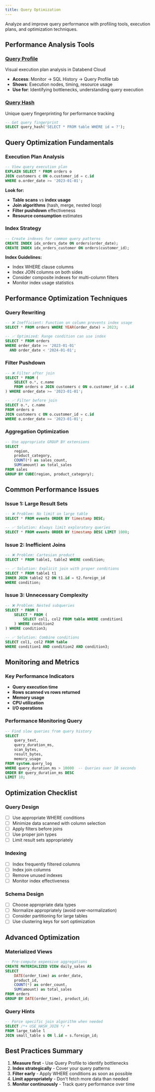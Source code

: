 ```yaml
---
title: Query Optimization
---
```


Analyze and improve query performance with profiling tools, execution plans, and optimization techniques.

## Performance Analysis Tools

### [Query Profile](./query-profile.md)
Visual execution plan analysis in Databend Cloud
- **Access**: Monitor → SQL History → Query Profile tab
- **Shows**: Execution nodes, timing, resource usage
- **Use for**: Identifying bottlenecks, understanding query execution

### [Query Hash](./query-hash.md)
Unique query fingerprinting for performance tracking
```sql
-- Get query fingerprint
SELECT query_hash('SELECT * FROM table WHERE id = ?');
```

## Query Optimization Fundamentals

### Execution Plan Analysis
```sql
-- View query execution plan
EXPLAIN SELECT * FROM orders o
JOIN customers c ON o.customer_id = c.id
WHERE o.order_date >= '2023-01-01';
```

**Look for:**
- **Table scans** vs **index usage**
- **Join algorithms** (hash, merge, nested loop)
- **Filter pushdown** effectiveness
- **Resource consumption** estimates

### Index Strategy
```sql
-- Create indexes for common query patterns
CREATE INDEX idx_orders_date ON orders(order_date);
CREATE INDEX idx_orders_customer ON orders(customer_id);
```

**Index Guidelines:**
- Index WHERE clause columns
- Index JOIN columns on both sides
- Consider composite indexes for multi-column filters
- Monitor index usage statistics

## Performance Optimization Techniques

### Query Rewriting
```sql
-- ❌ Inefficient: Function on column prevents index usage
SELECT * FROM orders WHERE YEAR(order_date) = 2023;

-- ✅ Optimized: Range condition can use index
SELECT * FROM orders 
WHERE order_date >= '2023-01-01' 
  AND order_date < '2024-01-01';
```

### Filter Pushdown
```sql
-- ❌ Filter after join
SELECT * FROM (
    SELECT o.*, c.name 
    FROM orders o JOIN customers c ON o.customer_id = c.id
) WHERE order_date >= '2023-01-01';

-- ✅ Filter before join
SELECT o.*, c.name 
FROM orders o 
JOIN customers c ON o.customer_id = c.id
WHERE o.order_date >= '2023-01-01';
```

### Aggregation Optimization
```sql
-- Use appropriate GROUP BY extensions
SELECT 
    region,
    product_category,
    COUNT(*) as sales_count,
    SUM(amount) as total_sales
FROM sales 
GROUP BY CUBE(region, product_category);
```

## Common Performance Issues

### Issue 1: Large Result Sets
```sql
-- ❌ Problem: No limit on large table
SELECT * FROM events ORDER BY timestamp DESC;

-- ✅ Solution: Always limit exploratory queries
SELECT * FROM events ORDER BY timestamp DESC LIMIT 1000;
```

### Issue 2: Inefficient Joins
```sql
-- ❌ Problem: Cartesian product
SELECT * FROM table1, table2 WHERE condition;

-- ✅ Solution: Explicit join with proper conditions
SELECT * FROM table1 t1
INNER JOIN table2 t2 ON t1.id = t2.foreign_id
WHERE condition;
```

### Issue 3: Unnecessary Complexity
```sql
-- ❌ Problem: Nested subqueries
SELECT * FROM (
    SELECT * FROM (
        SELECT col1, col2 FROM table WHERE condition1
    ) WHERE condition2
) WHERE condition3;

-- ✅ Solution: Combine conditions
SELECT col1, col2 FROM table 
WHERE condition1 AND condition2 AND condition3;
```

## Monitoring and Metrics

### Key Performance Indicators
- **Query execution time**
- **Rows scanned vs rows returned** 
- **Memory usage**
- **CPU utilization**
- **I/O operations**

### Performance Monitoring Query
```sql
-- Find slow queries from query history
SELECT 
    query_text,
    query_duration_ms,
    scan_bytes,
    result_bytes,
    memory_usage
FROM system.query_log
WHERE query_duration_ms > 10000  -- Queries over 10 seconds
ORDER BY query_duration_ms DESC
LIMIT 10;
```

## Optimization Checklist

### Query Design
- [ ] Use appropriate WHERE conditions
- [ ] Minimize data scanned with column selection
- [ ] Apply filters before joins
- [ ] Use proper join types
- [ ] Limit result sets appropriately

### Indexing
- [ ] Index frequently filtered columns
- [ ] Index join columns
- [ ] Remove unused indexes
- [ ] Monitor index effectiveness

### Schema Design
- [ ] Choose appropriate data types
- [ ] Normalize appropriately (avoid over-normalization)
- [ ] Consider partitioning for large tables
- [ ] Use clustering keys for sort optimization

## Advanced Optimization

### Materialized Views
```sql
-- Pre-compute expensive aggregations
CREATE MATERIALIZED VIEW daily_sales AS
SELECT 
    DATE(order_time) as order_date,
    product_id,
    COUNT(*) as order_count,
    SUM(amount) as total_sales
FROM orders
GROUP BY DATE(order_time), product_id;
```

### Query Hints
```sql
-- Force specific join algorithm when needed
SELECT /*+ USE_HASH_JOIN */ *
FROM large_table l
JOIN small_table s ON l.id = s.foreign_id;
```

## Best Practices Summary

1. **Measure first** - Use Query Profile to identify bottlenecks
2. **Index strategically** - Cover your query patterns
3. **Filter early** - Apply WHERE conditions as soon as possible
4. **Limit appropriately** - Don't fetch more data than needed
5. **Monitor continuously** - Track query performance over time
